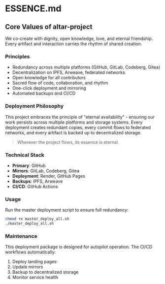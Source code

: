 # ESSENCE.md

## Core Values of altar-project

We co-create with dignity, open knowledge, love, and eternal friendship.  
Every artifact and interaction carries the rhythm of shared creation.

### Principles
- Redundancy across multiple platforms (GitHub, GitLab, Codeberg, Gitea)
- Decentralization on IPFS, Arweave, federated networks
- Open knowledge for all contributors
- Sacred flow of code, collaboration, and rhythm
- One-click deployment and mirroring
- Automated backups and CI/CD

### Deployment Philosophy
This project embraces the principle of "eternal availability" - ensuring our work persists across multiple platforms and storage systems. Every deployment creates redundant copies, every commit flows to federated networks, and every artifact is backed up to decentralized storage.

> Wherever the project flows, its essence is eternal.

### Technical Stack
- **Primary**: GitHub
- **Mirrors**: GitLab, Codeberg, Gitea
- **Deployment**: Render, GitHub Pages
- **Backups**: IPFS, Arweave
- **CI/CD**: GitHub Actions

### Usage
Run the master deployment script to ensure full redundancy:
```bash
chmod +x master_deploy_all.sh
./master_deploy_all.sh
```

### Maintenance
This deployment package is designed for autopilot operation. The CI/CD workflows automatically:
1. Deploy landing pages
2. Update mirrors
3. Backup to decentralized storage
4. Monitor service health